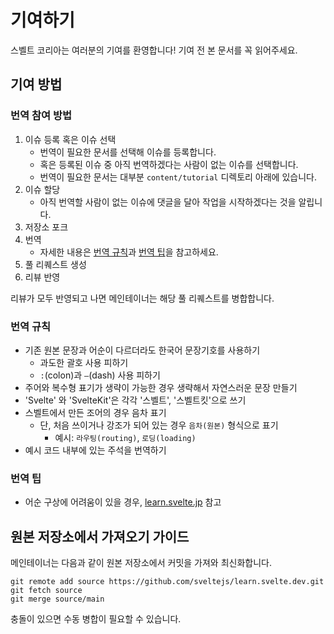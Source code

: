 # 기여하기

스벨트 코리아는 여러분의 기여를 환영합니다!
기여 전 본 문서를 꼭 읽어주세요.

## 기여 방법

### 번역 참여 방법

1. 이슈 등록 혹은 이슈 선택
    - 번역이 필요한 문서를 선택해 이슈를 등록합니다.
    - 혹은 등록된 이슈 중 아직 번역하겠다는 사람이 없는 이슈를 선택합니다.
    - 번역이 필요한 문서는 대부분 `content/tutorial` 디렉토리 아래에 있습니다.
2. 이슈 할당
    - 아직 번역할 사람이 없는 이슈에 댓글을 달아 작업을 시작하겠다는 것을 알립니다.
3. 저장소 포크
4. 번역
    - 자세한 내용은 [번역 규칙](#번역-규칙)과 [번역 팁](#번역-팁)을 참고하세요.
5. 풀 리퀘스트 생성
6. 리뷰 반영

리뷰가 모두 반영되고 나면 메인테이너는 해당 풀 리퀘스트를 병합합니다.

### 번역 규칙

- 기존 원본 문장과 어순이 다르더라도 한국어 문장기호를 사용하기
  - 과도한 괄호 사용 피하기
  - `:`(colon)과 `—`(dash) 사용 피하기
- 주어와 복수형 표기가 생략이 가능한 경우 생략해서 자연스러운 문장 만들기
- 'Svelte' 와 'SvelteKit'은 각각 '스벨트', '스벨트킷'으로 쓰기
- 스벨트에서 만든 조어의 경우 음차 표기
  - 단, 처음 쓰이거나 강조가 되어 있는 경우 `음차(원본)` 형식으로 표기
    - 예시: `라우팅(routing)`, `로딩(loading)`
- 예시 코드 내부에 있는 주석을 번역하기

### 번역 팁

- 어순 구상에 어려움이 있을 경우, [learn.svelte.jp](https://learn.svelte.jp) 참고

## 원본 저장소에서 가져오기 가이드

메인테이너는 다음과 같이 원본 저장소에서 커밋을 가져와 최신화합니다.

```text
git remote add source https://github.com/sveltejs/learn.svelte.dev.git
git fetch source
git merge source/main
```

충돌이 있으면 수동 병합이 필요할 수 있습니다.
